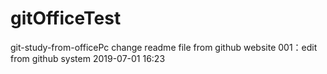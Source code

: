 # gitOfficeTest
git-study-from-officePc
change readme file from github  website
001：edit from github system 2019-07-01 16:23
